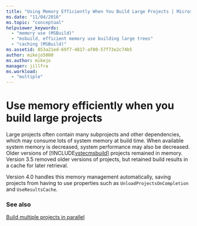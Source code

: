 ```yaml
---
title: "Using Memory Efficiently When You Build Large Projects | Microsoft Docs"
ms.date: "11/04/2016"
ms.topic: "conceptual"
helpviewer_keywords:
  - "memory use (MSBuild)"
  - "msbuild, efficient memory use building large trees"
  - "caching (MSBuild)"
ms.assetid: 853a21ed-69f7-4817-af00-57f73e2c74b5
author: mikejo5000
ms.author: mikejo
manager: jillfra
ms.workload:
  - "multiple"
---
```

# Use memory efficiently when you build large projects
Large projects often contain many subprojects and other dependencies, which may consume lots of system memory at build time. When available system memory is decreased, system performance may also be decreased. Older versions of [!INCLUDE[vstecmsbuild](../extensibility/internals/includes/vstecmsbuild_md.md)] projects remained in memory. Version 3.5 removed older versions of projects, but retained build results in a cache for later retrieval.

 Version 4.0 handles this memory management automatically, saving projects from having to use properties such as  `UnloadProjectsOnCompletion` and `UseResultsCache`.

### See also
 [Build multiple projects in parallel](../msbuild/building-multiple-projects-in-parallel-with-msbuild.md)